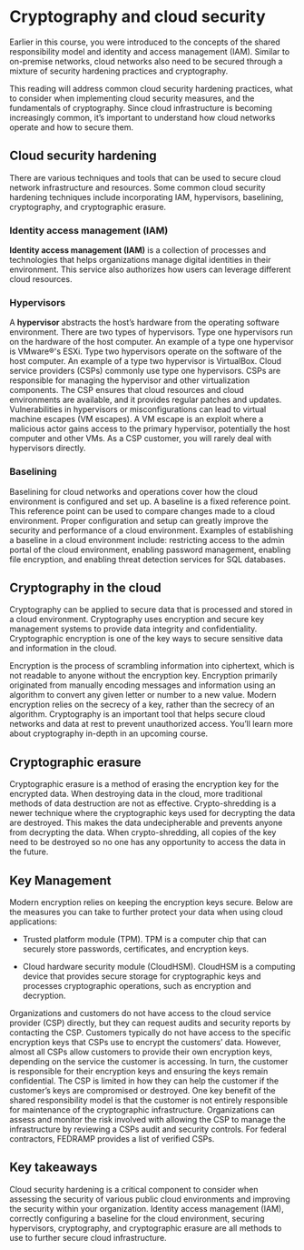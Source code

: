 Cryptography and cloud security
===============================

Earlier in this course, you were introduced to the concepts of the shared responsibility model and identity and access management (IAM). Similar to on-premise networks, cloud networks also need to be secured through a mixture of security hardening practices and cryptography.

This reading will address common cloud security hardening practices, what to consider when implementing cloud security measures, and the fundamentals of cryptography. Since cloud infrastructure is becoming increasingly common, it’s important to understand how cloud networks operate and how to secure them.

Cloud security hardening
------------------------

There are various techniques and tools that can be used to secure cloud network infrastructure and resources. Some common cloud security hardening techniques include incorporating IAM, hypervisors, baselining, cryptography, and cryptographic erasure.

### Identity access management (IAM)

**Identity access management (IAM)** is a collection of processes and technologies that helps organizations manage digital identities in their environment. This service also authorizes how users can leverage different cloud resources.

### Hypervisors

A **hypervisor** abstracts the host’s hardware from the operating software environment. There are two types of hypervisors. Type one hypervisors run on the hardware of the host computer. An example of a type one hypervisor is VMware®'s ESXi. Type two hypervisors operate on the software of the host computer. An example of a type two hypervisor is VirtualBox. Cloud service providers (CSPs) commonly use type one hypervisors. CSPs are responsible for managing the hypervisor and other virtualization components. The CSP ensures that cloud resources and cloud environments are available, and it provides regular patches and updates. Vulnerabilities in hypervisors or misconfigurations can lead to virtual machine escapes (VM escapes). A VM escape is an exploit where a malicious actor gains access to the primary hypervisor, potentially the host computer and other VMs. As a CSP customer, you will rarely deal with hypervisors directly.

### Baselining

Baselining for cloud networks and operations cover how the cloud environment is configured and set up. A baseline is a fixed reference point. This reference point can be used to compare changes made to a cloud environment. Proper configuration and setup can greatly improve the security and performance of a cloud environment. Examples of establishing a baseline in a cloud environment include: restricting access to the admin portal of the cloud environment, enabling password management, enabling file encryption, and enabling threat detection services for SQL databases.

Cryptography in the cloud
-------------------------

Cryptography can be applied to secure data that is processed and stored in a cloud environment. Cryptography uses encryption and secure key management systems to provide data integrity and confidentiality. Cryptographic encryption is one of the key ways to secure sensitive data and information in the cloud.

Encryption is the process of scrambling information into ciphertext, which is not readable to anyone without the encryption key. Encryption primarily originated from manually encoding messages and information using an algorithm to convert any given letter or number to a new value. Modern encryption relies on the secrecy of a key, rather than the secrecy of an algorithm. Cryptography is an important tool that helps secure cloud networks and data at rest to prevent unauthorized access. You’ll learn more about cryptography in-depth in an upcoming course.

Cryptographic erasure
---------------------

Cryptographic erasure is a method of erasing the encryption key for the encrypted data. When destroying data in the cloud, more traditional methods of data destruction are not as effective. Crypto-shredding is a newer technique where the cryptographic keys used for decrypting the data are destroyed. This makes the data undecipherable and prevents anyone from decrypting the data. When crypto-shredding, all copies of the key need to be destroyed so no one has any opportunity to access the data in the future.

Key Management
--------------

Modern encryption relies on keeping the encryption keys secure. Below are the measures you can take to further protect your data when using cloud applications:

* Trusted platform module (TPM). TPM is a computer chip that can securely store passwords, certificates, and encryption keys.

* Cloud hardware security module (CloudHSM). CloudHSM is a computing device that provides secure storage for cryptographic keys and processes cryptographic operations, such as encryption and decryption.

Organizations and customers do not have access to the cloud service provider (CSP) directly, but they can request audits and security reports by contacting the CSP. Customers typically do not have access to the specific encryption keys that CSPs use to encrypt the customers’ data. However, almost all CSPs allow customers to provide their own encryption keys, depending on the service the customer is accessing. In turn, the customer is responsible for their encryption keys and ensuring the keys remain confidential. The CSP is limited in how they can help the customer if the customer’s keys are compromised or destroyed. One key benefit of the shared responsibility model is that the customer is not entirely responsible for maintenance of the cryptographic infrastructure. Organizations can assess and monitor the risk involved with allowing the CSP to manage the infrastructure by reviewing a CSPs audit and security controls. For federal contractors, FEDRAMP provides a list of verified CSPs.

Key takeaways
-------------

Cloud security hardening is a critical component to consider when assessing the security of various public cloud environments and improving the security within your organization. Identity access management (IAM), correctly configuring a baseline for the cloud environment, securing hypervisors, cryptography, and cryptographic erasure are all methods to use to further secure cloud infrastructure.
